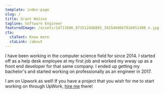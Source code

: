 ```yaml
---
template: index-page
slug: /
title: Grant Watson
tagline: Software Engineer
featuredImage: /assets/14713686_871512446865_3425469667016051480_n.jpg
cta:
  ctaText: Know more
  ctaLink: /about
---
```

I have been working in the computer science field for since 2014. I started off as a help desk employee at my first job and worked my wway up as a front end developer for that same company. I ended up getting my bachelor's and started working on professionally as an engineer in 2017.

I am on Upwork as well! If you have a project that you wish for me to start working on through UpWork, [hire me](https://www.upwork.com/freelancers/~017cb997c760da76e7) there!